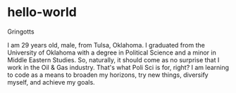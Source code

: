 # hello-world
Gringotts

I am 29 years old, male, from Tulsa, Oklahoma.
I graduated from the University of Oklahoma
with a degree in Political Science and a minor in Middle Eastern Studies.
So, naturally, it should come as no surprise that I work in the Oil & Gas industry.
That's what Poli Sci is for, right?
I am learning to code as a means to broaden my horizons, try new things,
diversify myself, and achieve my goals.
